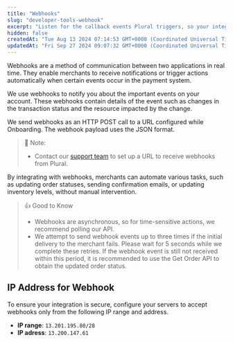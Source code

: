 ```yaml
---
title: "Webhooks"
slug: "developer-tools-webhook"
excerpt: "Listen for the callback events Plural triggers, so your integration can automatically trigger reactions."
hidden: false
createdAt: "Tue Aug 13 2024 07:14:53 GMT+0000 (Coordinated Universal Time)"
updatedAt: "Fri Sep 27 2024 09:07:32 GMT+0000 (Coordinated Universal Time)"
---
```

Webhooks are a method of communication between two applications in real time. They enable merchants to receive notifications or trigger actions automatically when certain events occur in the payment system.

We use webhooks to notify you about the important events on your account. These webhooks contain details of the event such as changes in the transaction status and the resource impacted by the change.

We send webhooks as an HTTP POST call to a URL configured while Onboarding. The webhook payload uses the JSON format.

> 📘 Note:
> 
> - Contact our <a href="mailto:pgsupport@pinelabs.com" target="_blank">support team</a> to set up a URL to receive webhooks from Plural.

By integrating with webhooks, merchants can automate various tasks, such as updating order statuses, sending confirmation emails, or updating inventory levels, without manual intervention.

> 👍 Good to Know
> 
> - Webhooks are asynchronous, so for time-sensitive actions, we recommend polling our API.
> - We attempt to send webhook events up to three times if the initial delivery to the merchant fails. Please wait for 5 seconds while we complete these retries. If the webhook event is still not received within this period, it is recommended to use the Get Order API to obtain the updated order status.

## IP Address for Webhook

To ensure your integration is secure, configure your servers to accept webhooks only from the following IP range and address.

- **IP range**: `13.201.195.80/28`
- **IP adress**: `13.200.147.61`
